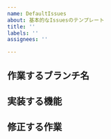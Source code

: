 ```yaml
---
name: DefaultIssues
about: 基本的なIssuesのテンプレート
title: ''
labels: ''
assignees: ''

---
```


## 作業するブランチ名

## 実装する機能

## 修正する作業
